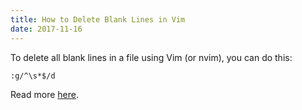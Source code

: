 ```yaml
---
title: How to Delete Blank Lines in Vim
date: 2017-11-16
---
```


To delete all blank lines in a file using Vim (or nvim), you can do this:

```
:g/^\s*$/d
```

Read more <a href="http://vim.wikia.com/wiki/Remove_unwanted_empty_lines">here</a>.
